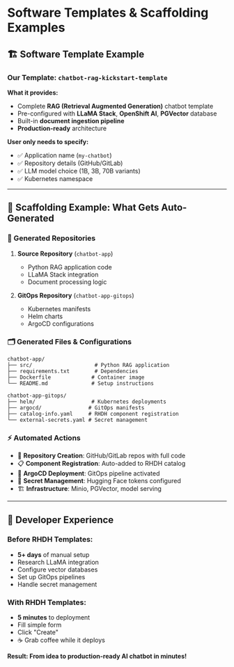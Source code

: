 # Software Templates & Scaffolding Examples

## 🏗️ **Software Template Example**

### **Our Template**: `chatbot-rag-kickstart-template`

**What it provides:**
- Complete **RAG (Retrieval Augmented Generation)** chatbot template
- Pre-configured with **LLaMA Stack**, **OpenShift AI**, **PGVector** database
- Built-in **document ingestion pipeline**
- **Production-ready** architecture

**User only needs to specify:**
- ✅ Application name (`my-chatbot`)
- ✅ Repository details (GitHub/GitLab)
- ✅ LLM model choice (1B, 3B, 70B variants)
- ✅ Kubernetes namespace

---

## 🔧 **Scaffolding Example: What Gets Auto-Generated**

### **📁 Generated Repositories**
1. **Source Repository** (`chatbot-app`)
   - Python RAG application code
   - LLaMA Stack integration
   - Document processing logic

2. **GitOps Repository** (`chatbot-app-gitops`)
   - Kubernetes manifests
   - Helm charts
   - ArgoCD configurations

### **🗂️ Generated Files & Configurations**
```
chatbot-app/
├── src/                    # Python RAG application
├── requirements.txt        # Dependencies
├── Dockerfile             # Container image
└── README.md              # Setup instructions

chatbot-app-gitops/
├── helm/                  # Kubernetes deployments
├── argocd/               # GitOps manifests
├── catalog-info.yaml     # RHDH component registration
└── external-secrets.yaml # Secret management
```

### **⚡ Automated Actions**
- 🔄 **Repository Creation**: GitHub/GitLab repos with full code
- 📋 **Component Registration**: Auto-added to RHDH catalog
- 🚀 **ArgoCD Deployment**: GitOps pipeline activated
- 🔐 **Secret Management**: Hugging Face tokens configured
- 🏗️ **Infrastructure**: Minio, PGVector, model serving

---

## 🎯 **Developer Experience**

### **Before RHDH Templates:**
- **5+ days** of manual setup
- Research LLaMA integration
- Configure vector databases
- Set up GitOps pipelines
- Handle secret management

### **With RHDH Templates:**
- **5 minutes** to deployment
- Fill simple form
- Click "Create"
- ☕ Grab coffee while it deploys

**Result: From idea to production-ready AI chatbot in minutes!** 